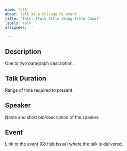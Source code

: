 ```yaml
---
name: Talk
about: Talk at a Chicago ML event
title: 'Talk: [Talk Title Using Title Case]'
labels: talk
assignees: ''

---
```


## Description

One to two paragraph description.

## Talk Duration

Range of time required to present.

## Speaker

Name and short bio/description of the speaker.

## Event

Link to the event (GitHub issue) where the talk is delivered.
